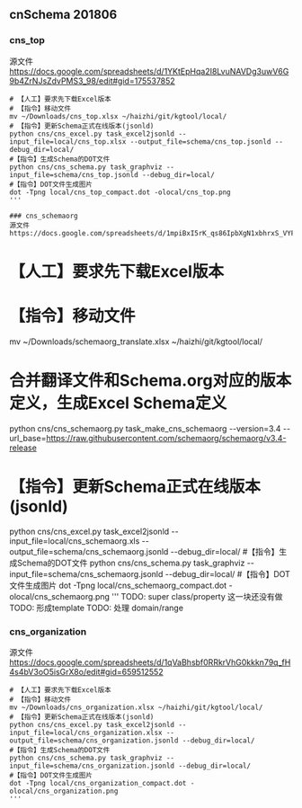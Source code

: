 

## cnSchema 201806

### cns_top
源文件
https://docs.google.com/spreadsheets/d/1YKtEpHqa2I8LvuNAVDg3uwV6G9b4ZrNJsZdvPMS3_98/edit#gid=175537852

```
# 【人工】要求先下载Excel版本
# 【指令】移动文件
mv ~/Downloads/cns_top.xlsx ~/haizhi/git/kgtool/local/
# 【指令】更新Schema正式在线版本(jsonld)
python cns/cns_excel.py task_excel2jsonld --input_file=local/cns_top.xlsx --output_file=schema/cns_top.jsonld --debug_dir=local/
#【指令】生成Schema的DOT文件
python cns/cns_schema.py task_graphviz --input_file=schema/cns_top.jsonld --debug_dir=local/
#【指令】DOT文件生成图片
dot -Tpng local/cns_top_compact.dot -olocal/cns_top.png
'''

### cns_schemaorg
源文件
https://docs.google.com/spreadsheets/d/1mpiBxI5rK_qs86IpbXgN1xbhrxS_VYF0XjI_fcRpl00/edit#gid=364353024

```
# 【人工】要求先下载Excel版本
# 【指令】移动文件
mv ~/Downloads/schemaorg_translate.xlsx ~/haizhi/git/kgtool/local/
# 合并翻译文件和Schema.org对应的版本定义，生成Excel Schema定义
python cns/cns_schemaorg.py task_make_cns_schemaorg --version=3.4 --url_base=https://raw.githubusercontent.com/schemaorg/schemaorg/v3.4-release
# 【指令】更新Schema正式在线版本(jsonld)  
python cns/cns_excel.py task_excel2jsonld --input_file=local/cns_schemaorg.xls --output_file=schema/cns_schemaorg.jsonld --debug_dir=local/
#【指令】生成Schema的DOT文件
python cns/cns_schema.py task_graphviz --input_file=schema/cns_schemaorg.jsonld --debug_dir=local/
#【指令】DOT文件生成图片
dot -Tpng local/cns_schemaorg_compact.dot -olocal/cns_schemaorg.png
'''
TODO: super class/property 这一块还没有做
TODO: 形成template
TODO: 处理 domain/range


### cns_organization
源文件
https://docs.google.com/spreadsheets/d/1qVaBhsbf0RRkrVhG0kkkn79q_fH4s4bV3oO5isGrX8o/edit#gid=659512552

```
# 【人工】要求先下载Excel版本
# 【指令】移动文件
mv ~/Downloads/cns_organization.xlsx ~/haizhi/git/kgtool/local/
# 【指令】更新Schema正式在线版本(jsonld)  
python cns/cns_excel.py task_excel2jsonld --input_file=local/cns_organization.xlsx --output_file=schema/cns_organization.jsonld --debug_dir=local/
#【指令】生成Schema的DOT文件
python cns/cns_schema.py task_graphviz --input_file=schema/cns_organization.jsonld --debug_dir=local/
#【指令】DOT文件生成图片
dot -Tpng local/cns_organization_compact.dot -olocal/cns_organization.png
'''
